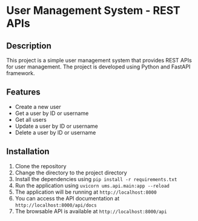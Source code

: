 # User Management System - REST APIs

## Description

This project is a simple user management system that provides REST APIs for
user management. The project is developed using Python and FastAPI framework.

## Features

- Create a new user
- Get a user by ID or username
- Get all users
- Update a user by ID or username
- Delete a user by ID or username

## Installation

1. Clone the repository
2. Change the directory to the project directory
3. Install the dependencies using `pip install -r requirements.txt`
4. Run the application using `uvicorn ums.api.main:app --reload`
5. The application will be running at `http://localhost:8000`
6. You can access the API documentation at `http://localhost:8000/api/docs`
7. The browsable API is available at `http://localhost:8000/api`
